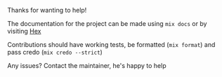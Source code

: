Thanks for wanting to help!

The documentation for the project can be made using `mix docs` or by visiting [Hex](https://hexdocs.pm/ex_ftp/)

Contributions should have working tests, be formatted (`mix format`) and pass credo (`mix credo --strict`)

Any issues? Contact the maintainer, he's happy to help
